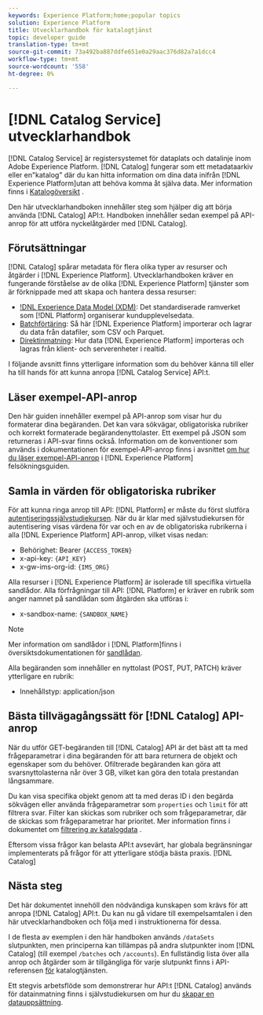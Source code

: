 ```yaml
---
keywords: Experience Platform;home;popular topics
solution: Experience Platform
title: Utvecklarhandbok för katalogtjänst
topic: developer guide
translation-type: tm+mt
source-git-commit: 73a492ba887ddfe651e0a29aac376d82a7a1dcc4
workflow-type: tm+mt
source-wordcount: '558'
ht-degree: 0%

---
```



# [!DNL Catalog Service] utvecklarhandbok

[!DNL Catalog Service] är registersystemet för dataplats och datalinje inom Adobe Experience Platform. [!DNL Catalog] fungerar som ett metadataarkiv eller en&quot;katalog&quot; där du kan hitta information om dina data inifrån [!DNL Experience Platform]utan att behöva komma åt själva data. Mer information finns i [Katalogöversikt](../home.md) .

Den här utvecklarhandboken innehåller steg som hjälper dig att börja använda [!DNL Catalog] API:t. Handboken innehåller sedan exempel på API-anrop för att utföra nyckelåtgärder med [!DNL Catalog].

## Förutsättningar

[!DNL Catalog] spårar metadata för flera olika typer av resurser och åtgärder i [!DNL Experience Platform]. Utvecklarhandboken kräver en fungerande förståelse av de olika [!DNL Experience Platform] tjänster som är förknippade med att skapa och hantera dessa resurser:

* [!DNL Experience Data Model (XDM)](../../xdm/home.md): Det standardiserade ramverket som [!DNL Platform] organiserar kundupplevelsedata.
* [Batchförtäring](../../ingestion/batch-ingestion/overview.md): Så här [!DNL Experience Platform] importerar och lagrar du data från datafiler, som CSV och Parquet.
* [Direktinmatning](../../ingestion/streaming-ingestion/overview.md): Hur data [!DNL Experience Platform] importeras och lagras från klient- och serverenheter i realtid.

I följande avsnitt finns ytterligare information som du behöver känna till eller ha till hands för att kunna anropa [!DNL Catalog Service] API:t.

## Läser exempel-API-anrop

Den här guiden innehåller exempel på API-anrop som visar hur du formaterar dina begäranden. Det kan vara sökvägar, obligatoriska rubriker och korrekt formaterade begärandenyttolaster. Ett exempel på JSON som returneras i API-svar finns också. Information om de konventioner som används i dokumentationen för exempel-API-anrop finns i avsnittet [om hur du läser exempel-API-anrop](../../landing/troubleshooting.md#how-do-i-format-an-api-request) i [!DNL Experience Platform] felsökningsguiden.

## Samla in värden för obligatoriska rubriker

För att kunna ringa anrop till API: [!DNL Platform] er måste du först slutföra [autentiseringssjälvstudiekursen](../../tutorials/authentication.md). När du är klar med självstudiekursen för autentisering visas värdena för var och en av de obligatoriska rubrikerna i alla [!DNL Experience Platform] API-anrop, vilket visas nedan:

* Behörighet: Bearer `{ACCESS_TOKEN}`
* x-api-key: `{API_KEY}`
* x-gw-ims-org-id: `{IMS_ORG}`

Alla resurser i [!DNL Experience Platform] är isolerade till specifika virtuella sandlådor. Alla förfrågningar till API: [!DNL Platform] er kräver en rubrik som anger namnet på sandlådan som åtgärden ska utföras i:

* x-sandbox-name: `{SANDBOX_NAME}`

>[!NOTE]
>
>Mer information om sandlådor i [!DNL Platform]finns i översiktsdokumentationen för [sandlådan](../../sandboxes/home.md).

Alla begäranden som innehåller en nyttolast (POST, PUT, PATCH) kräver ytterligare en rubrik:

* Innehållstyp: application/json

## Bästa tillvägagångssätt för [!DNL Catalog] API-anrop

När du utför GET-begäranden till [!DNL Catalog] API är det bäst att ta med frågeparametrar i dina begäranden för att bara returnera de objekt och egenskaper som du behöver. Ofiltrerade begäranden kan göra att svarsnyttolasterna når över 3 GB, vilket kan göra den totala prestandan långsammare.

Du kan visa specifika objekt genom att ta med deras ID i den begärda sökvägen eller använda frågeparametrar som `properties` och `limit` för att filtrera svar. Filter kan skickas som rubriker och som frågeparametrar, där de skickas som frågeparametrar har prioritet. Mer information finns i dokumentet om [filtrering av katalogdata](filter-data.md) .

Eftersom vissa frågor kan belasta API:t avsevärt, har globala begränsningar implementerats på frågor för att ytterligare stödja bästa praxis. [!DNL Catalog]

## Nästa steg

Det här dokumentet innehöll den nödvändiga kunskapen som krävs för att anropa [!DNL Catalog] API:t. Du kan nu gå vidare till exempelsamtalen i den här utvecklarhandboken och följa med i instruktionerna för dessa.

I de flesta av exemplen i den här handboken används `/dataSets` slutpunkten, men principerna kan tillämpas på andra slutpunkter inom [!DNL Catalog] (till exempel `/batches` och `/accounts`). En fullständig lista över alla anrop och åtgärder som är tillgängliga för varje slutpunkt finns i API-referensen [för](https://www.adobe.io/apis/experienceplatform/home/api-reference.html#!acpdr/swagger-specs/catalog.yaml) katalogtjänsten.

Ett stegvis arbetsflöde som demonstrerar hur API:t [!DNL Catalog] används för datainmatning finns i självstudiekursen om hur du [skapar en datauppsättning](../datasets/create.md).
